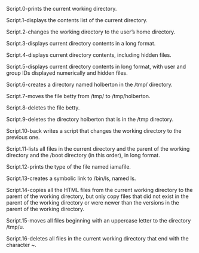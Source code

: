 Script.0-prints the current working directory.

Script.1-displays the contents list of the current directory.

Script.2-changes the working directory to the user’s home directory.

Script.3-displays current directory contents in a long format.

Script.4-displays current directory contents, including hidden files.

Script.5-displays current directory contents in long format, with user and group IDs displayed numerically and hidden files.

Script.6-creates a directory named holberton in the /tmp/ directory.

Script.7-moves the file betty from /tmp/ to /tmp/holberton.

Script.8-deletes the file betty.

Script.9-deletes the directory holberton that is in the /tmp directory.

Script.10-back writes a script that changes the working directory to the previous one.

Script.11-lists all files in the current directory and the parent of the working directory and the /boot directory (in this order), in long format.

Script.12-prints the type of the file named iamafile.

Script.13-creates a symbolic link to /bin/ls, named ls.

Script.14-copies all the HTML files from the current working directory to the parent of the working directory, but only copy files that did not exist in the parent of the working directory or were newer than the versions in the parent of the working directory.

Script.15-moves all files beginning with an uppercase letter to the directory /tmp/u.

Script.16-deletes all files in the current working directory that end with the character ~.
